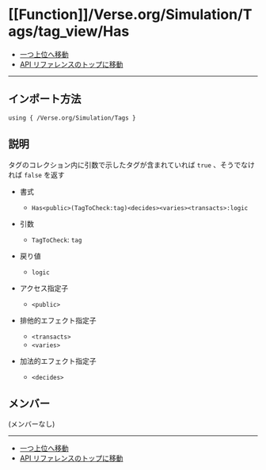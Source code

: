 # [[Function]]/Verse.org/Simulation/Tags/tag_view/Has

- [一つ上位へ移動](../main.md)
- [API リファレンスのトップに移動](../../../../../main.md)

---

## インポート方法

```verse
using { /Verse.org/Simulation/Tags }
```

## 説明

タグのコレクション内に引数で示したタグが含まれていれば `true` 、そうでなければ `false` を返す

- 書式
  - `Has<public>(TagToCheck:tag)<decides><varies><transacts>:logic`

- 引数
  - `TagToCheck`: `tag`

- 戻り値
  - `logic`

- アクセス指定子
  - `<public>`

- 排他的エフェクト指定子
  - `<transacts>`
  - `<varies>`

- 加法的エフェクト指定子
  - `<decides>`

## メンバー

(メンバーなし)

---

- [一つ上位へ移動](../main.md)
- [API リファレンスのトップに移動](../../../../../main.md)
